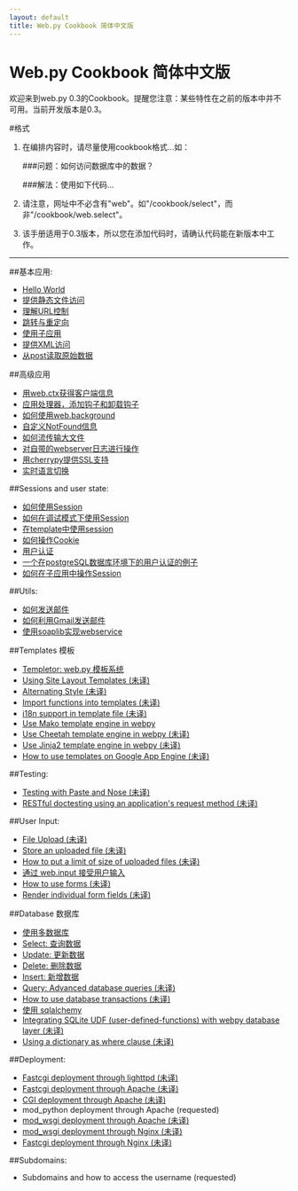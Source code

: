```yaml
---
layout: default
title: Web.py Cookbook 简体中文版
---
```


# Web.py Cookbook 简体中文版

欢迎来到web.py 0.3的Cookbook。提醒您注意：某些特性在之前的版本中并不可用。当前开发版本是0.3。

#格式

1. 在编排内容时，请尽量使用cookbook格式...如：
    
    ###问题：如何访问数据库中的数据？
     
    ###解法：使用如下代码...

1. 请注意，网址中不必含有"web"。如"/cookbook/select"，而非"/cookbook/web.select"。

1. 该手册适用于0.3版本，所以您在添加代码时，请确认代码能在新版本中工作。

-------------------------------------------------

##基本应用:
* [Hello World](/helloworld/zh-cn)
* [提供静态文件访问](/staticfiles/zh-cn)
* [理解URL控制](/url_handling/zh-cn)
* [跳转与重定向](/redirect+seeother/zh-cn)
* [使用子应用](/subapp/zh-cn)
* [提供XML访问](/xmlfiles/zh-cn)
* [从post读取原始数据](/postbasic/zh-cn)

##高级应用
* [用web.ctx获得客户端信息](/ctx/zh-cn)
* [应用处理器，添加钩子和卸载钩子](/application_processors/zh-cn)
* [如何使用web.background](/background/zh-cn)
* [自定义NotFound信息](/custom_notfound/zh-cn)
* [如何流传输大文件](/streaming_large_files/zh-cn)
* [对自带的webserver日志进行操作](/logging/zh-cn)
* [用cherrypy提供SSL支持](/ssl/zh-cn)
* [实时语言切换](/runtime-language-switch/zh-cn)

##Sessions and user state:
* [如何使用Session](/sessions/zh-cn)
* [如何在调试模式下使用Session](/session_with_reloader/zh-cn)
* [在template中使用session](/session_in_template/zh-cn)
* [如何操作Cookie](/cookies/zh-cn)
* [用户认证](/userauth/zh-cn)
* [一个在postgreSQL数据库环境下的用户认证的例子](/userauthpgsql/zh-cn)
* [如何在子应用中操作Session](/sessions_with_subapp/zh-cn)


##Utils:
* [如何发送邮件](/sendmail/zh-cn)
* [如何利用Gmail发送邮件](/sendmail_using_gmail/zh-cn)
* [使用soaplib实现webservice](/webservice/zh-cn)

##Templates 模板
* [Templetor: web.py 模板系统](http://webpy.org/docs/0.3/templetor/zh-cn)
* [Using Site Layout Templates (未译)](/layout_template/zh-cn)
* [Alternating Style (未译)](/alternating_style/zh-cn)
* [Import functions into templates (未译)](/template_import/zh-cn)
* [i18n support in template file (未译)](/i18n_support_in_template_file/zh-cn)
* [Use Mako template engine in webpy ](/template_mako/zh-cn)
* [Use Cheetah template engine in webpy (未译)](/template_cheetah/zh-cn)
* [Use Jinja2 template engine in webpy (未译)](/template_jinja/zh-cn)
* [How to use templates on Google App Engine (未译)](/templates_on_gae/zh-cn)

##Testing:
* [Testing with Paste and Nose (未译)](/testing_with_paste_and_nose/zh-cn)
* [RESTful doctesting using an application's request method (未译)](/restful_doctesting_using_request/zh-cn)

##User Input:
* [File Upload (未译)](/fileupload/zh-cn)
* [Store an uploaded file (未译)](/storeupload/zh-cn)
* [How to put a limit of size of uploaded files (未译)](/limiting_upload_size/zh-cn)
* [通过 web.input 接受用户输入](/input/zh-cn)
* [How to use forms (未译)](/forms/zh-cn)
* [Render individual form fields (未译)](/form_fields/zh-cn)

##Database 数据库
* [使用多数据库](/multidbs/zh-cn)
* [Select: 查询数据](/select/zh-cn)
* [Update: 更新数据 ](/update/zh-cn)
* [Delete: 删除数据](/delete/zh-cn)
* [Insert: 新增数据](/Insert/zh-cn)
* [Query: Advanced database queries (未译)](/query/zh-cn)
* [How to use database transactions (未译)](/transactions/zh-cn)
* [使用 sqlalchemy](/sqlalchemy/zh-cn)
* [Integrating SQLite UDF (user-defined-functions) with webpy database layer (未译)](/sqlite-udf/zh-cn)
* [Using a dictionary as where clause (未译)](/where_dict/zh-cn)

##Deployment:
* [Fastcgi deployment through lighttpd (未译)](/fastcgi-lighttpd/zh-cn)
* [Fastcgi deployment through Apache (未译)](/fastcgi-apache/zh-cn) 
* [CGI deployment through Apache (未译)](/cgi-apache/zh-cn)
* mod_python deployment through Apache (requested)
* [mod_wsgi deployment through Apache (未译)](/mod_wsgi-apache/zh-cn)
* [mod_wsgi deployment through Nginx (未译)](/mod_wsgi-nginx/zh-cn)
* [Fastcgi deployment through Nginx (未译)](/fastcgi-nginx/zh-cn)

##Subdomains:
* Subdomains and how to access the username (requested)